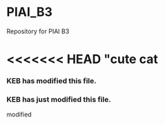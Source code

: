 # PIAI_B3
Repository for PIAI B3

<<<<<<< HEAD
"cute cat
=======


### KEB has modified this file.


### KEB has just modified this file.

modified
